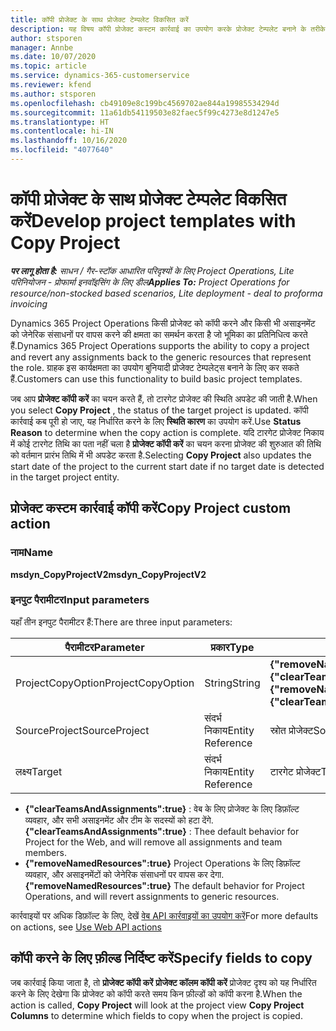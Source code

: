 ```yaml
---
title: कॉपी प्रोजेक्ट के साथ प्रोजेक्ट टेम्पलेट विकसित करें
description: यह विषय कॉपी प्रोजेक्ट कस्टम कार्रवाई का उपयोग करके प्रोजेक्ट टेम्पलेट बनाने के तरीके के बारे में जानकारी प्रदान करता है.
author: stsporen
manager: Annbe
ms.date: 10/07/2020
ms.topic: article
ms.service: dynamics-365-customerservice
ms.reviewer: kfend
ms.author: stsporen
ms.openlocfilehash: cb49109e8c199bc4569702ae844a19985534294d
ms.sourcegitcommit: 11a61db54119503e82faec5f99c4273e8d1247e5
ms.translationtype: HT
ms.contentlocale: hi-IN
ms.lasthandoff: 10/16/2020
ms.locfileid: "4077640"
---
```

# <a name="develop-project-templates-with-copy-project"></a><span data-ttu-id="fb0b1-103">कॉपी प्रोजेक्ट के साथ प्रोजेक्ट टेम्पलेट विकसित करें</span><span class="sxs-lookup"><span data-stu-id="fb0b1-103">Develop project templates with Copy Project</span></span>

<span data-ttu-id="fb0b1-104">_**पर लागू होता है:** साधन / गैर-स्टॉक आधारित परिदृश्यों के लिए Project Operations, Lite परिनियोजन - प्रोफार्मा इनवॉइसिंग के लिए डील_</span><span class="sxs-lookup"><span data-stu-id="fb0b1-104">_**Applies To:** Project Operations for resource/non-stocked based scenarios, Lite deployment - deal to proforma invoicing_</span></span>

<span data-ttu-id="fb0b1-105">Dynamics 365 Project Operations किसी प्रोजेक्ट को कॉपी करने और किसी भी असाइनमेंट को जेनेरिक संसाधनों पर वापस करने की क्षमता का समर्थन करता है जो भूमिका का प्रतिनिधित्व करते हैं.</span><span class="sxs-lookup"><span data-stu-id="fb0b1-105">Dynamics 365 Project Operations supports the ability to copy a project and revert any assignments back to the generic resources that represent the role.</span></span> <span data-ttu-id="fb0b1-106">ग्राहक इस कार्यक्षमता का उपयोग बुनियादी प्रोजेक्ट टेम्पलेट्स बनाने के लिए कर सकते हैं.</span><span class="sxs-lookup"><span data-stu-id="fb0b1-106">Customers can use this functionality to build basic project templates.</span></span>

<span data-ttu-id="fb0b1-107">जब आप **प्रोजेक्ट कॉपी करें** का चयन करते हैं, तो टारगेट प्रोजेक्ट की स्थिति अपडेट की जाती है.</span><span class="sxs-lookup"><span data-stu-id="fb0b1-107">When you select **Copy Project** , the status of the target project is updated.</span></span> <span data-ttu-id="fb0b1-108">कॉपी कार्रवाई कब पूरी हो जाए, यह निर्धारित करने के लिए **स्थिति कारण** का उपयोग करें.</span><span class="sxs-lookup"><span data-stu-id="fb0b1-108">Use **Status Reason** to determine when the copy action is complete.</span></span> <span data-ttu-id="fb0b1-109">यदि टारगेट प्रोजेक्ट निकाय में कोई टारगेट तिथि का पता नहीं चला है **प्रोजेक्ट कॉपी करें** का चयन करना प्रोजेक्ट की शुरुआत की तिथि को वर्तमान प्रारंभ तिथि में भी अपडेट करता है.</span><span class="sxs-lookup"><span data-stu-id="fb0b1-109">Selecting **Copy Project** also updates the start date of the project to the current start date if no target date is detected in the target project entity.</span></span>

## <a name="copy-project-custom-action"></a><span data-ttu-id="fb0b1-110">प्रोजेक्ट कस्टम कार्रवाई कॉपी करें</span><span class="sxs-lookup"><span data-stu-id="fb0b1-110">Copy Project custom action</span></span> 

### <a name="name"></a><span data-ttu-id="fb0b1-111">नाम</span><span class="sxs-lookup"><span data-stu-id="fb0b1-111">Name</span></span> 

<span data-ttu-id="fb0b1-112">**msdyn_CopyProjectV2**</span><span class="sxs-lookup"><span data-stu-id="fb0b1-112">**msdyn_CopyProjectV2**</span></span>

### <a name="input-parameters"></a><span data-ttu-id="fb0b1-113">इनपुट पैरामीटर</span><span class="sxs-lookup"><span data-stu-id="fb0b1-113">Input parameters</span></span>
<span data-ttu-id="fb0b1-114">यहाँ तीन इनपुट पैरामीटर हैं:</span><span class="sxs-lookup"><span data-stu-id="fb0b1-114">There are three input parameters:</span></span>

| <span data-ttu-id="fb0b1-115">पैरामीटर</span><span class="sxs-lookup"><span data-stu-id="fb0b1-115">Parameter</span></span>          | <span data-ttu-id="fb0b1-116">प्रकार</span><span class="sxs-lookup"><span data-stu-id="fb0b1-116">Type</span></span>   | <span data-ttu-id="fb0b1-117">मान</span><span class="sxs-lookup"><span data-stu-id="fb0b1-117">Values</span></span>                                                   | 
|--------------------|--------|----------------------------------------------------------|
| <span data-ttu-id="fb0b1-118">ProjectCopyOption</span><span class="sxs-lookup"><span data-stu-id="fb0b1-118">ProjectCopyOption</span></span>  | <span data-ttu-id="fb0b1-119">String</span><span class="sxs-lookup"><span data-stu-id="fb0b1-119">String</span></span> | <span data-ttu-id="fb0b1-120">**{"removeNamedResources":true}** या **{"clearTeamsAndAssignments":true}**</span><span class="sxs-lookup"><span data-stu-id="fb0b1-120">**{"removeNamedResources":true}** or **{"clearTeamsAndAssignments":true}**</span></span> |
| <span data-ttu-id="fb0b1-121">SourceProject</span><span class="sxs-lookup"><span data-stu-id="fb0b1-121">SourceProject</span></span>      | <span data-ttu-id="fb0b1-122">संदर्भ निकाय</span><span class="sxs-lookup"><span data-stu-id="fb0b1-122">Entity Reference</span></span> | <span data-ttu-id="fb0b1-123">स्रोत प्रोजेक्ट</span><span class="sxs-lookup"><span data-stu-id="fb0b1-123">Source Project</span></span> |
| <span data-ttu-id="fb0b1-124">लक्ष्य</span><span class="sxs-lookup"><span data-stu-id="fb0b1-124">Target</span></span>             | <span data-ttu-id="fb0b1-125">संदर्भ निकाय</span><span class="sxs-lookup"><span data-stu-id="fb0b1-125">Entity Reference</span></span> | <span data-ttu-id="fb0b1-126">टारगेट प्रोजेक्ट</span><span class="sxs-lookup"><span data-stu-id="fb0b1-126">Target Project</span></span> |


- <span data-ttu-id="fb0b1-127">**{"clearTeamsAndAssignments":true}** : वेब के लिए प्रोजेक्ट के लिए डिफ़ॉल्ट व्यवहार, और सभी असाइनमेंट और टीम के सदस्यों को हटा देंगे.</span><span class="sxs-lookup"><span data-stu-id="fb0b1-127">**{"clearTeamsAndAssignments":true}** : Thee default behavior for Project for the Web, and will remove all assignments and team members.</span></span>
- <span data-ttu-id="fb0b1-128">**{"removeNamedResources":true}** Project Operations के लिए डिफ़ॉल्ट व्यवहार, और असाइनमेंटों को जेनेरिक संसाधनों पर वापस कर देगा.</span><span class="sxs-lookup"><span data-stu-id="fb0b1-128">**{"removeNamedResources":true}** The default behavior for Project Operations, and will revert assignments to generic resources.</span></span>

<span data-ttu-id="fb0b1-129">कार्रवाइयों पर अधिक डिफ़ॉल्ट के लिए, देखें [वेब API कार्रवाइयों का उपयोग करें](https://docs.microsoft.com/powerapps/developer/common-data-service/webapi/use-web-api-actions)</span><span class="sxs-lookup"><span data-stu-id="fb0b1-129">For more defaults on actions, see [Use Web API actions](https://docs.microsoft.com/powerapps/developer/common-data-service/webapi/use-web-api-actions)</span></span>

## <a name="specify-fields-to-copy"></a><span data-ttu-id="fb0b1-130">कॉपी करने के लिए फ़ील्ड निर्दिष्ट करें</span><span class="sxs-lookup"><span data-stu-id="fb0b1-130">Specify fields to copy</span></span> 
<span data-ttu-id="fb0b1-131">जब कार्रवाई किया जाता है, तो **प्रोजेक्ट कॉपी करें** **प्रोजेक्ट कॉलम कॉपी करें** प्रोजेक्ट दृश्य को यह निर्धारित करने के लिए देखेगा कि प्रोजेक्ट को कॉपी करते समय किन फ़ील्डों को कॉपी करना है.</span><span class="sxs-lookup"><span data-stu-id="fb0b1-131">When the action is called, **Copy Project** will look at the project view **Copy Project Columns** to determine which fields to copy when the project is copied.</span></span>
